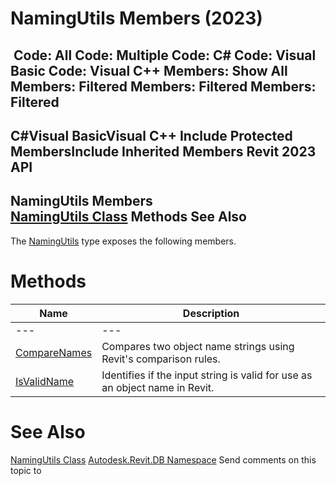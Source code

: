 # NamingUtils Members (2023)

﻿
 Code: All Code: Multiple Code: C# Code: Visual Basic Code: Visual C++  Members: Show All Members: Filtered Members: Filtered Members: Filtered   
---  
C#Visual BasicVisual C++
Include Protected MembersInclude Inherited Members
Revit 2023 API  
---  
NamingUtils Members  
[NamingUtils Class](3c4e0c18-8133-ec1b-41a2-ed92c918e44c.md "NamingUtils Class") Methods See Also  
---  
The [NamingUtils](3c4e0c18-8133-ec1b-41a2-ed92c918e44c.md "NamingUtils Class") type exposes the following members.
# Methods
| Name | Description |
| --- | --- |
| --- | --- | --- |
| [CompareNames](f9c744d3-8210-1c2a-aa5d-0182035b0c5c.md "CompareNames Method") | Compares two object name strings using Revit's comparison rules. |
| [IsValidName](68b151b1-b170-f351-914a-5aa09ecdb1af.md "IsValidName Method") | Identifies if the input string is valid for use as an object name in Revit. |

# See Also
[NamingUtils Class](3c4e0c18-8133-ec1b-41a2-ed92c918e44c.md "NamingUtils Class")
[Autodesk.Revit.DB Namespace](87546ba7-461b-c646-cbb1-2cb8f5bff8b2.md "Autodesk.Revit.DB Namespace")
Send comments on this topic to 